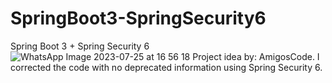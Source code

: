 # SpringBoot3-SpringSecurity6
Spring Boot 3 + Spring Security 6 
![WhatsApp Image 2023-07-25 at 16 56 18](https://github.com/antonimso/SpringBoot3-SpringSecurity6/assets/51464828/8d3803fe-659b-4138-bf77-fdb160020178)
Project idea by: AmigosCode.
I corrected the code with no deprecated information using Spring Security 6.
